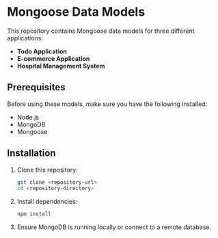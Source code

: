 # Mongoose Data Models

This repository contains Mongoose data models for three different applications:
- **Todo Application**
- **E-commerce Application**
- **Hospital Management System**

## Prerequisites

Before using these models, make sure you have the following installed:
- Node.js
- MongoDB
- Mongoose

## Installation

1. Clone this repository:
   ```bash
   git clone <repository-url>
   cd <repository-directory>
   ```
2. Install dependencies:
   ```bash
   npm install
   ```
3. Ensure MongoDB is running locally or connect to a remote database.



